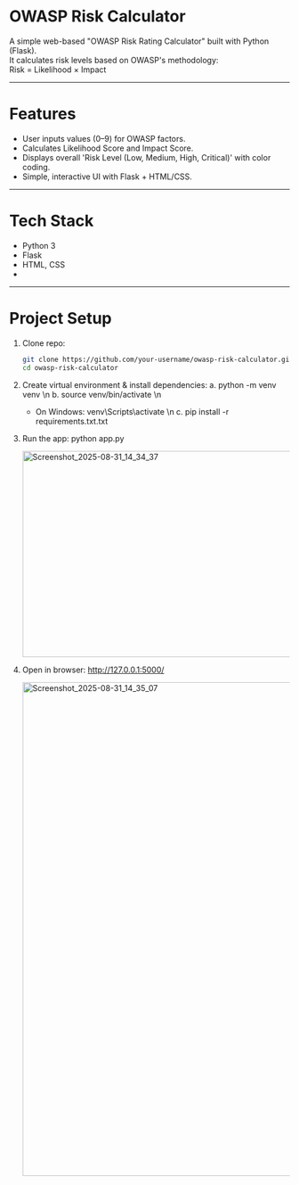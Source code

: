 # OWASP Risk Calculator

A simple web-based "OWASP Risk Rating Calculator" built with Python (Flask).  
It calculates risk levels based on OWASP's methodology:  
Risk = Likelihood × Impact

----------

# Features

- User inputs values (0–9) for OWASP factors.
- Calculates Likelihood Score and Impact Score.
- Displays overall 'Risk Level (Low, Medium, High, Critical)' with color coding.
- Simple, interactive UI with Flask + HTML/CSS.

----------

# Tech Stack
- Python 3
- Flask
- HTML, CSS
- 
-----------

# Project Setup

1. Clone repo:
   ```bash
   git clone https://github.com/your-username/owasp-risk-calculator.git
   cd owasp-risk-calculator

2. Create virtual environment & install dependencies:
   a. python -m venv venv  \n
   b. source venv/bin/activate  \n 
   * On Windows: venv\Scripts\activate  \n
   c. pip install -r requirements.txt.txt

4. Run the app:
   python app.py

   <img width="1431" height="370" alt="Screenshot_2025-08-31_14_34_37" src="https://github.com/user-attachments/assets/6f2d2471-fa86-41d8-8878-086e16b4ed2e" />

5. Open in browser:
   http://127.0.0.1:5000/
   
   <img width="1920" height="886" alt="Screenshot_2025-08-31_14_35_07" src="https://github.com/user-attachments/assets/bebab1d3-01d9-470e-a867-cc131147ea12" />

